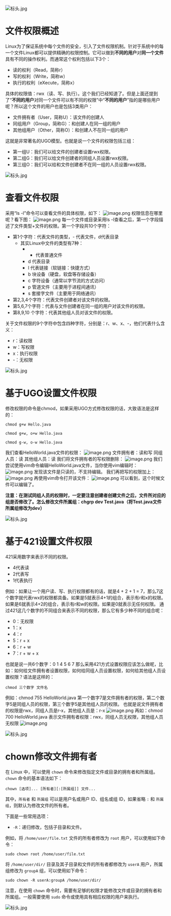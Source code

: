![标头.jpg](https://cdn.nlark.com/yuque/0/2023/jpeg/21376908/1692002570088-3338946f-42b3-4174-8910-7e749c31e950.jpeg#averageHue=%23f9f8f8&clientId=uc5a67c34-8a0d-4&from=paste&height=78&id=K78Db&originHeight=78&originWidth=1400&originalType=binary&ratio=1&rotation=0&showTitle=false&size=23158&status=done&style=shadow&taskId=u98709943-fd0b-4e51-821c-a3fc0aef219&title=&width=1400)
# 文件权限概述
Linux为了保证系统中每个文件的安全，引入了文件权限机制。针对于系统中的每一个文件Linux都可以提供精确的权限控制。它可以做到**不同的用户**对**同一个文件**具有不同的操作权利。而通常这个权利包括以下3个：

- 读的权利（Read，简称r）
- 写的权利（Write，简称w）
- 执行的权利（eXecute，简称x）

具体的权限值：rwx（读、写、执行）。这个我们已经知道了。但是上面还提到了“**不同的用户**对同一个文件可以有不同的权限”中“**不同的用户**”指的是哪些用户呢？所以这个文件的用户也是包括3类用户：

- 文件拥有者（User，简称U）：该文件的创建人
- 同组用户（Group，简称G）：和创建人在同一组的用户
- 其他组用户（Other，简称O）：和创建人不在同一组的用户

这就是非常著名的UGO模型。也就是说一个文件的权限包括三组：

- 第一组U：我们可以给文件的创建者设置rwx权限。
- 第二组G：我们可以给文件创建者的同组人员设置rwx权限。
- 第三组O：我们可以给和文件创建者不在同一组的人员设置rwx权限。

![标头.jpg](https://cdn.nlark.com/yuque/0/2023/jpeg/21376908/1692002570088-3338946f-42b3-4174-8910-7e749c31e950.jpeg#averageHue=%23f9f8f8&clientId=uc5a67c34-8a0d-4&from=paste&height=78&id=m2pf2&originHeight=78&originWidth=1400&originalType=binary&ratio=1&rotation=0&showTitle=false&size=23158&status=done&style=shadow&taskId=u98709943-fd0b-4e51-821c-a3fc0aef219&title=&width=1400)
# 查看文件权限
采用“ls -l”命令可以查看文件的具体权限，如下：
![image.png](https://cdn.nlark.com/yuque/0/2022/png/21376908/1671701444965-b9779580-a535-4a33-84c2-fa75f6c1af41.png#averageHue=%230e0c0a&clientId=ubb05a43b-9bc5-4&from=paste&height=180&id=ud9ad2225&originHeight=180&originWidth=767&originalType=binary&ratio=1&rotation=0&showTitle=false&size=17694&status=done&style=shadow&taskId=u756ead0b-025f-41d8-917e-e42909ebd30&title=&width=767)
权限信息在哪里呢？看下图：
![image.png](https://cdn.nlark.com/yuque/0/2022/png/21376908/1671701647547-9e0a6b44-8aad-4448-9f6b-c8914b86d476.png#averageHue=%233c3635&clientId=ubb05a43b-9bc5-4&from=paste&height=318&id=u09b98fa8&originHeight=318&originWidth=886&originalType=binary&ratio=1&rotation=0&showTitle=false&size=34598&status=done&style=shadow&taskId=uad6eb290-f0b7-463f-996e-deeec82f9bd&title=&width=886)
每一个文件或目录采用ls -l查看之后，第一个字段描述了文件类型+文件的权限。第一个字段共10个字符：

- 第1个字符：代表文件的类型，- 代表文件，d代表目录
   - 其实Linux中文件的类型有7种：
      - - 代表普通文件
      - d 代表目录
      - l 代表链接（软链接：快捷方式）
      - b 块设备（硬盘，软盘等存储设备）
      - c 字符设备（通常以字节流的方式访问）
      - p 管道文件（主要用于进程间通讯）
      - s 套接字文件（主要用于网络通讯）
- 第2,3,4个字符：代表文件创建者对该文件的权限。
- 第5,6,7个字符：代表与文件创建者在同一组的用户对该文件的权限。
- 第8,9,10 个字符：代表其他组人员对该文件的权限。

关于文件权限的9个字符中包含四种字符，分别是：r、w、x、-，他们代表什么含义：

- r：读权限
- w：写权限
- x：执行权限
- -：无权限

![标头.jpg](https://cdn.nlark.com/yuque/0/2023/jpeg/21376908/1692002570088-3338946f-42b3-4174-8910-7e749c31e950.jpeg#averageHue=%23f9f8f8&clientId=uc5a67c34-8a0d-4&from=paste&height=78&id=XmZcK&originHeight=78&originWidth=1400&originalType=binary&ratio=1&rotation=0&showTitle=false&size=23158&status=done&style=shadow&taskId=u98709943-fd0b-4e51-821c-a3fc0aef219&title=&width=1400)
# 基于UGO设置文件权限
修改权限的命令是chmod，如果采用UGO方式修改权限的话，大致语法是这样的：
```shell
chmod g+w Hello.java
```
```shell
chmod g+w, o+w Hello.java
```
```shell
chmod g-w, o-w Hello.java
```
我们查看HelloWorld.java文件的权限：
![image.png](https://cdn.nlark.com/yuque/0/2023/png/21376908/1672887421493-a5356333-300e-42eb-ae6b-ab36c5432853.png#averageHue=%2324211f&clientId=ud68a0614-fd31-4&from=paste&height=62&id=u5ab22cab&originHeight=62&originWidth=774&originalType=binary&ratio=1&rotation=0&showTitle=false&size=6117&status=done&style=shadow&taskId=u22e25e56-2119-40d5-8b01-cc9168a0894&title=&width=774)
文件拥有者：读和写
同组人员：读
其他组人员：读
我们将文件拥有者的写权限删除：
![image.png](https://cdn.nlark.com/yuque/0/2023/png/21376908/1672887526575-22a4274c-c125-4dd8-92bd-161449f4f463.png#averageHue=%2314110f&clientId=ud68a0614-fd31-4&from=paste&height=79&id=u6d31c162&originHeight=79&originWidth=758&originalType=binary&ratio=1&rotation=0&showTitle=false&size=8769&status=done&style=shadow&taskId=ued585f99-9a3c-42d9-8aa3-9afff803daf&title=&width=758)
我们尝试使用vim命令编辑HelloWorld.java文件，当你使用vim编辑时：
![image.png](https://cdn.nlark.com/yuque/0/2023/png/21376908/1672887622602-31b9d24f-3ad7-40ac-a92f-ef4f07854725.png#averageHue=%23040302&clientId=ud68a0614-fd31-4&from=paste&height=133&id=u0a19d71c&originHeight=133&originWidth=497&originalType=binary&ratio=1&rotation=0&showTitle=false&size=3962&status=done&style=shadow&taskId=uc6ecf26b-cca6-48da-921a-487d0430399&title=&width=497)
发现该文件是只读的，不支持编辑。
我们再把写的权限加上：
![image.png](https://cdn.nlark.com/yuque/0/2023/png/21376908/1672889098798-79ffce26-93b8-4d5c-ba00-61b357bdfabf.png#averageHue=%23161310&clientId=ud68a0614-fd31-4&from=paste&height=75&id=u35247954&originHeight=75&originWidth=752&originalType=binary&ratio=1&rotation=0&showTitle=false&size=8906&status=done&style=shadow&taskId=u94923b8f-5e5a-4c92-81e5-dd2094e07b5&title=&width=752)
再使用vim命令打开该文件：
![image.png](https://cdn.nlark.com/yuque/0/2023/png/21376908/1672889130487-60843f6c-883a-436f-b5de-41d44f392a77.png#averageHue=%23060504&clientId=ud68a0614-fd31-4&from=paste&height=90&id=u645a7d42&originHeight=90&originWidth=387&originalType=binary&ratio=1&rotation=0&showTitle=false&size=2618&status=done&style=shadow&taskId=u121e09bc-3741-4aeb-a557-6440f32103c&title=&width=387)
可以看到，这个时候文件可以编辑了。

**注意：在测试同组人员的权限时，一定要注意创建者创建文件之后，文件所对应的组是否修改了。怎么修改文件所属组：chgrp dev Test.java（将Test.java文件所属组修改为dev）**

![标头.jpg](https://cdn.nlark.com/yuque/0/2023/jpeg/21376908/1692002570088-3338946f-42b3-4174-8910-7e749c31e950.jpeg#averageHue=%23f9f8f8&clientId=uc5a67c34-8a0d-4&from=paste&height=78&id=Td0bx&originHeight=78&originWidth=1400&originalType=binary&ratio=1&rotation=0&showTitle=false&size=23158&status=done&style=shadow&taskId=u98709943-fd0b-4e51-821c-a3fc0aef219&title=&width=1400)
# 基于421设置文件权限
421采用数字来表示不同的权限。

- 4代表读
- 2代表写
- 1代表执行

例如：如果让一个用户读、写、执行权限都有的话，就是4 + 2 + 1 = 7，那么7这个数字就代表rwx的权限都具备。如果是5就表示4+1的组合，表示有r和x的权限。如果是6就表示4+2的组合，表示有r和w的权限。如果是0就表示无任何权限。
通过421这几个数字的不同组合来表示不同的权限，那么它有多少种不同的组合呢：

- 0：无权限
- 1：x
- 4：r
- 5：r + x
- 6：r + w
- 7：r + w + x

也就是说一共6个数字：0 1 4 5 6 7
那么采用421方式设置权限应该怎么做呢，比如：如何给文件拥有者设置权限，如何给同组人员设置权限，如何给其他组人员设置权限？语法是这样的：
```shell
chmod 三个数字 文件名
```
例如：chmod 755 HelloWorld.java
第一个数字7是文件拥有者的权限，第二个数字5是同组人员的权限，第三个数字5是其他组人员的权限。
也就是说文件拥有者的权限是rwx，同组人员是r-x，其他组人员是：r-x
![image.png](https://cdn.nlark.com/yuque/0/2023/png/21376908/1672891331189-13841786-6752-4068-b4c3-953aa4d70760.png#averageHue=%2313100e&clientId=ud68a0614-fd31-4&from=paste&height=77&id=u18fc277d&originHeight=77&originWidth=770&originalType=binary&ratio=1&rotation=0&showTitle=false&size=9813&status=done&style=shadow&taskId=u52532d51-fc48-4036-b98a-f23ea6a7a65&title=&width=770)
再如：chmod 700 HelloWorld.java
表示文件拥有者权限：rwx，同组人员无权限，其他组人员无权限
![image.png](https://cdn.nlark.com/yuque/0/2023/png/21376908/1672891418802-0141745f-ad7b-4ecc-81af-c4152371c647.png#averageHue=%23120f0d&clientId=ud68a0614-fd31-4&from=paste&height=80&id=u14b076e6&originHeight=80&originWidth=757&originalType=binary&ratio=1&rotation=0&showTitle=false&size=9837&status=done&style=shadow&taskId=u91c678a3-b195-4fe4-a247-1dbeb4be48b&title=&width=757)

![标头.jpg](https://cdn.nlark.com/yuque/0/2023/jpeg/21376908/1692002570088-3338946f-42b3-4174-8910-7e749c31e950.jpeg#averageHue=%23f9f8f8&clientId=uc5a67c34-8a0d-4&from=paste&height=78&id=l2nFI&originHeight=78&originWidth=1400&originalType=binary&ratio=1&rotation=0&showTitle=false&size=23158&status=done&style=shadow&taskId=u98709943-fd0b-4e51-821c-a3fc0aef219&title=&width=1400)
# chown修改文件拥有者
在 Linux 中，可以使用 `chown` 命令来修改指定文件或目录的拥有者和所属组。`chown` 命令的基本语法如下：

```
chown [选项]... [所有者][:[所属组]] 文件...
```

其中，`所有者` 和 `所属组` 可以是用户名或用户 ID、组名或组 ID，如果省略 `:` 和 `所属组`，则默认为修改文件的所有者。

下面是一些常用选项：

- `-R`：递归修改，包括子目录和文件。

例如，将 `/home/user/file.txt` 文件的所有者修改为 `root` 用户，可以使用如下命令：

```
sudo chown root /home/user/file.txt
```

将 `/home/user/dir/` 目录及其子目录和文件的所有者都修改为 `userA` 用户，所属组修改为 `groupA` 组，可以使用如下命令：

```
sudo chown -R userA:groupA /home/user/dir/
```

注意，在使用 `chown` 命令时，需要有足够的权限才能修改文件或目录的拥有者和所属组。一般需要使用 `sudo` 命令或使用具有相应权限的用户来执行。

![标头.jpg](https://cdn.nlark.com/yuque/0/2023/jpeg/21376908/1692002570088-3338946f-42b3-4174-8910-7e749c31e950.jpeg#averageHue=%23f9f8f8&clientId=uc5a67c34-8a0d-4&from=paste&height=78&id=n9kU0&originHeight=78&originWidth=1400&originalType=binary&ratio=1&rotation=0&showTitle=false&size=23158&status=done&style=shadow&taskId=u98709943-fd0b-4e51-821c-a3fc0aef219&title=&width=1400)
